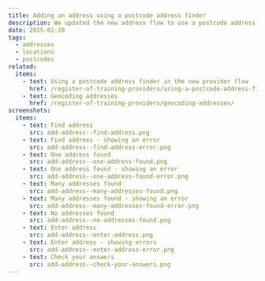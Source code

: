```yaml
---
title: Adding an address using a postcode address finder
description: We updated the new address flow to use a postcode address finder
date: 2025-02-20
tags:
  - addresses
  - locations
  - postcodes
related:
  items:
    - text: Using a postcode address finder in the new provider flow
      href: /register-of-training-providers/using-a-postcode-address-finder-in-the-new-provider-flow/
    - text: Geocoding addresses
      href: /register-of-training-providers/geocoding-addresses/
screenshots:
  items:
    - text: Find address
      src: add-address--find-address.png
    - text: Find address - showing an error
      src: add-address--find-address-error.png
    - text: One address found
      src: add-address--one-address-found.png
    - text: One address found - showing an error
      src: add-address--one-address-found-error.png
    - text: Many addresses found
      src: add-address--many-addresses-found.png
    - text: Many addresses found - showing an error
      src: add-address--many-addresses-found-error.png
    - text: No addresses found
      src: add-address--no-addresses-found.png
    - text: Enter address
      src: add-address--enter-address.png
    - text: Enter address - showing errors
      src: add-address--enter-address-error.png
    - text: Check your answers
      src: add-address--check-your-answers.png
---
```

